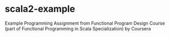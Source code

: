 # scala2-example
Example Programming Assignment from Functional Program Design Course (part of Functional Programming in Scala Specialization) by Coursera
